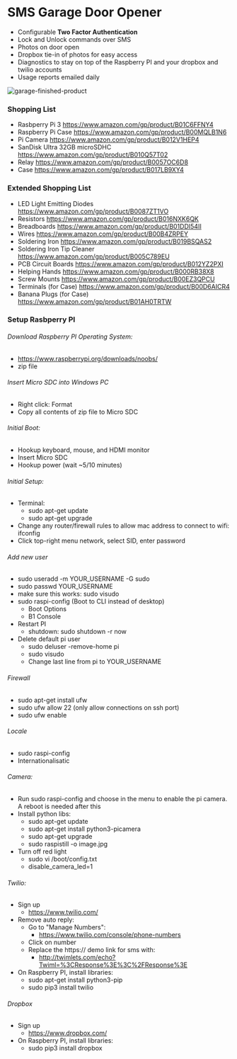 # SMS Garage Door Opener

  - Configurable **Two Factor Authentication**
  - Lock and Unlock commands over SMS
  - Photos on door open
  - Dropbox tie-in of photos for easy access
  - Diagnostics to stay on top of the Raspberry PI and your dropbox and twilio accounts
  - Usage reports emailed daily

![garage-finished-product](https://cloud.githubusercontent.com/assets/4529833/19368282/4c33ce52-916d-11e6-816a-868597adec0c.png)

### Shopping List
  - Rasbperry Pi 3 https://www.amazon.com/gp/product/B01C6FFNY4
  - Raspberry Pi Case https://www.amazon.com/gp/product/B00MQLB1N6
  - Pi Camera https://www.amazon.com/gp/product/B012V1HEP4
  - SanDisk Ultra 32GB microSDHC https://www.amazon.com/gp/product/B010Q57T02
  - Relay https://www.amazon.com/gp/product/B0057OC6D8
  - Case https://www.amazon.com/gp/product/B017LB9XY4

### Extended Shopping List 
  - LED Light Emitting Diodes https://www.amazon.com/gp/product/B0087ZT1VO
  - Resistors https://www.amazon.com/gp/product/B016NXK6QK
  - Breadboards https://www.amazon.com/gp/product/B01DDI54II
  - Wires https://www.amazon.com/gp/product/B00B4ZRPEY
  - Soldering Iron https://www.amazon.com/gp/product/B019BSQAS2
  - Soldering Iron Tip Cleaner https://www.amazon.com/gp/product/B005C789EU
  - PCB Circuit Boards https://www.amazon.com/gp/product/B012YZ2PXI
  - Helping Hands https://www.amazon.com/gp/product/B000RB38X8
  - Screw Mounts https://www.amazon.com/gp/product/B00EZ3QPCU
  - Terminals (for Case) https://www.amazon.com/gp/product/B00D6AICR4
  - Banana Plugs (for Case) https://www.amazon.com/gp/product/B01AH0TRTW

### Setup Rasbperry PI

###### Download Raspberry PI Operating System:
  - https://www.raspberrypi.org/downloads/noobs/
  - zip file

###### Insert Micro SDC into Windows PC
  - Right click: Format
  - Copy all contents of zip file to Micro SDC

###### Initial Boot:
  - Hookup keyboard, mouse, and HDMI monitor
  - Insert Micro SDC
  - Hookup power (wait ~5/10 minutes)

###### Initial Setup:
  - Terminal:
    - sudo apt-get update
    - sudo apt-get upgrade
  - Change any router/firewall rules to allow mac address to connect to wifi: ifconfig
  - Click top-right menu network, select SID, enter password

###### Add new user
  - sudo useradd -m YOUR_USERNAME -G sudo
  - sudo passwd YOUR_USERNAME
  - make sure this works: sudo visudo
  - sudo raspi-config   (Boot to CLI instead of desktop)
    - Boot Options
    - B1 Console
  - Restart PI
    - shutdown: sudo shutdown -r now
  - Delete default pi user
    - sudo deluser -remove-home pi
    - sudo visudo
    - Change last line from pi to YOUR_USERNAME

###### Firewall
  - sudo apt-get install ufw
  - sudo ufw allow 22   (only allow connections on ssh port)
  - sudo ufw enable

###### Locale
  - sudo raspi-config
  - Internationalisatic

###### Camera:
  - Run sudo raspi-config and choose in the menu to enable the pi camera. A reboot is needed after this
  - Install python libs:
    - sudo apt-get update
    - sudo apt-get install python3-picamera
    - sudo apt-get upgrade
    - sudo raspistill -o image.jpg
  - Turn off red light
    - sudo vi /boot/config.txt
    - disable_camera_led=1

###### Twilio:
  - Sign up
      - https://www.twilio.com/
  - Remove auto reply:
      - Go to "Manage Numbers": 
        - https://www.twilio.com/console/phone-numbers
      - Click on number
      - Replace the https:// demo link for sms with:
        - http://twimlets.com/echo?Twiml=%3CResponse%3E%3C%2FResponse%3E
  - On Raspberry PI, install libraries:
    - sudo apt-get install python3-pip
    - sudo pip3 install twilio

###### Dropbox
  - Sign up
      - https://www.dropbox.com/
  - On Raspberry PI, install libraries:
    - sudo pip3 install dropbox


